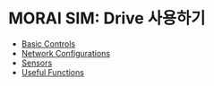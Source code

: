 # MORAI SIM: Drive 사용하기

- [Basic Controls](basic-controls.md)
- [Network Configurations](network.md)
- [Sensors](sensors.md)
- [Useful Functions](useful.md)
